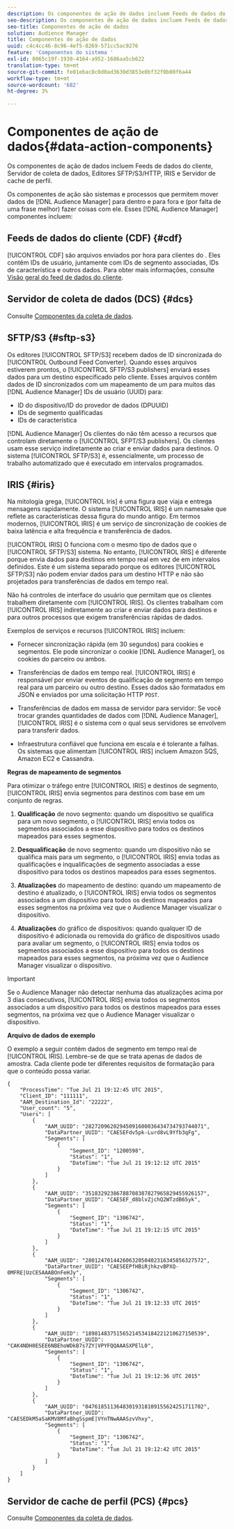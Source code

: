 ```yaml
---
description: Os componentes de ação de dados incluem Feeds de dados do cliente, Servidor de coleta de dados, Editores SFTP/S3/HTTP, IRIS e Servidor de cache de perfil.
seo-description: Os componentes de ação de dados incluem Feeds de dados do cliente, Servidor de coleta de dados, Editores SFTP/S3/HTTP, IRIS e Servidor de cache de perfil.
seo-title: Componentes de ação de dados
solution: Audience Manager
title: Componentes de ação de dados
uuid: c4c4cc46-8c96-4ef5-8269-571cc5ac9276
feature: 'Componentes do sistema '
exl-id: 8065c19f-1930-4164-a952-1686aa5cb622
translation-type: tm+mt
source-git-commit: fe01ebac8c0d0ad3630d3853e0bf32f0b00f6a44
workflow-type: tm+mt
source-wordcount: '682'
ht-degree: 3%

---
```


# Componentes de ação de dados{#data-action-components}

Os componentes de ação de dados incluem Feeds de dados do cliente, Servidor de coleta de dados, Editores SFTP/S3/HTTP, IRIS e Servidor de cache de perfil.

<!-- 

c_compact.xml

 -->

Os componentes de ação são sistemas e processos que permitem mover dados de [!DNL Audience Manager] para dentro e para fora e (por falta de uma frase melhor) fazer coisas com ele. Esses [!DNL Audience Manager] componentes incluem:

## Feeds de dados do cliente (CDF) {#cdf}

[!UICONTROL CDF] são arquivos enviados por hora para clientes do . Eles contêm IDs de usuário, juntamente com IDs de segmento associadas, IDs de característica e outros dados. Para obter mais informações, consulte [Visão geral do feed de dados do cliente](../../features/cdf-files.md).

## Servidor de coleta de dados (DCS) {#dcs}

Consulte [Componentes da coleta de dados](../../reference/system-components/components-data-collection.md).

## SFTP/S3 {#sftp-s3}

Os editores [!UICONTROL SFTP/S3] recebem dados de ID sincronizada do [!UICONTROL Outbound Feed Converter]. Quando esses arquivos estiverem prontos, o [!UICONTROL SFTP/S3 publishers] enviará esses dados para um destino especificado pelo cliente. Esses arquivos contêm dados de ID sincronizados com um mapeamento de um para muitos das [!DNL Audience Manager] IDs de usuário (UUID) para:

* ID do dispositivo/ID do provedor de dados (DPUUID)
* IDs de segmento qualificadas
* IDs de característica

[!DNL Audience Manager] Os clientes do não têm acesso a recursos que controlam diretamente o  [!UICONTROL SFPT/S3 publishers]. Os clientes usam esse serviço indiretamente ao criar e enviar dados para destinos. O sistema [!UICONTROL SFTP/S3] é, essencialmente, um processo de trabalho automatizado que é executado em intervalos programados.

## IRIS {#iris}

Na mitologia grega, [!UICONTROL Iris] é uma figura que viaja e entrega mensagens rapidamente. O sistema [!UICONTROL IRIS] é um namesake que reflete as características dessa figura do mundo antigo. Em termos modernos, [!UICONTROL IRIS] é um serviço de sincronização de cookies de baixa latência e alta frequência e transferência de dados.

[!UICONTROL IRIS] O funciona com o mesmo tipo de dados que o  [!UICONTROL SFTP/S3] sistema. No entanto, [!UICONTROL IRIS] é diferente porque envia dados para destinos em tempo real em vez de em intervalos definidos. Este é um sistema separado porque os editores [!UICONTROL SFTP/S3] não podem enviar dados para um destino HTTP e não são projetados para transferências de dados em tempo real.

Não há controles de interface do usuário que permitam que os clientes trabalhem diretamente com [!UICONTROL IRIS]. Os clientes trabalham com [!UICONTROL IRIS] indiretamente ao criar e enviar dados para destinos e para outros processos que exigem transferências rápidas de dados.

Exemplos de serviços e recursos [!UICONTROL IRIS] incluem:

* Fornecer sincronização rápida (em 30 segundos) para cookies e segmentos. Ele pode sincronizar o cookie [!DNL Audience Manager], os cookies do parceiro ou ambos.
* Transferências de dados em tempo real. [!UICONTROL IRIS] é responsável por enviar eventos de qualificação de segmento em tempo real para um parceiro ou outro destino. Esses dados são formatados em JSON e enviados por uma solicitação HTTP `POST`.

* Transferências de dados em massa de servidor para servidor: Se você trocar grandes quantidades de dados com [!DNL Audience Manager], [!UICONTROL IRIS] é o sistema com o qual seus servidores se envolvem para transferir dados.

* Infraestrutura confiável que funciona em escala e é tolerante a falhas. Os sistemas que alimentam [!UICONTROL IRIS] incluem Amazon SQS, Amazon EC2 e Cassandra.

**Regras de mapeamento de segmentos**

Para otimizar o tráfego entre [!UICONTROL IRIS] e destinos de segmento, [!UICONTROL IRIS] envia segmentos para destinos com base em um conjunto de regras.

1. **Qualificação** de novo segmento: quando um dispositivo se qualifica para um novo segmento, o  [!UICONTROL IRIS] envia todos os segmentos associados a esse dispositivo para todos os destinos mapeados para esses segmentos.

1. **Desqualificação** de novo segmento: quando um dispositivo não se qualifica mais para um segmento, o  [!UICONTROL IRIS] envia todas as qualificações e inqualificações de segmento associadas a esse dispositivo para todos os destinos mapeados para esses segmentos.

1. **Atualizações** do mapeamento de destino: quando um mapeamento de destino é atualizado, o  [!UICONTROL IRIS] envia todos os segmentos associados a um dispositivo para todos os destinos mapeados para esses segmentos na próxima vez que o Audience Manager visualizar o dispositivo.

1. **Atualizações** do gráfico de dispositivos: quando qualquer ID de dispositivo é adicionada ou removida do gráfico de dispositivos usado para avaliar um segmento, o  [!UICONTROL IRIS] envia todos os segmentos associados a esse dispositivo para todos os destinos mapeados para esses segmentos, na próxima vez que o Audience Manager visualizar o dispositivo.

>[!IMPORTANT]
>
>Se o Audience Manager não detectar nenhuma das atualizações acima por 3 dias consecutivos, [!UICONTROL IRIS] envia todos os segmentos associados a um dispositivo para todos os destinos mapeados para esses segmentos, na próxima vez que o Audience Manager visualizar o dispositivo.

**Arquivo de dados de exemplo**

O exemplo a seguir contém dados de segmento em tempo real de [!UICONTROL IRIS]. Lembre-se de que se trata apenas de dados de amostra. Cada cliente pode ter diferentes requisitos de formatação para que o conteúdo possa variar.

```
{
    "ProcessTime": "Tue Jul 21 19:12:45 UTC 2015",
    "Client_ID": "111111",
    "AAM_Destination_Id": "22222",
    "User_count": "5",
    "Users": [
        {
            "AAM_UUID": "28272096202945091600036434734793744071",
            "DataPartner_UUID": "CAESEFdv5pk-Lurd8vL9Yfb3qFg",
            "Segments": [
                {
                    "Segment_ID": "1200598",
                    "Status": "1",
                    "DateTime": "Tue Jul 21 19:12:12 UTC 2015"
                }
            ]
        },
        {
            "AAM_UUID": "35183292386788708387827965829455926157",
            "DataPartner_UUID": "CAESEF_d8blvZjchQ2WTzdB65yk",
            "Segments": [
                {
                    "Segment_ID": "1306742",
                    "Status": "1",
                    "DateTime": "Tue Jul 21 19:12:15 UTC 2015"
                }
            ]
        },
        {
            "AAM_UUID": "28012470144260632050402316345856327572",
            "DataPartner_UUID": "CAESEEPfHBiRjhkzvBPXQ-0MFRE|UzCESAAABOnFeHJy",
            "Segments": [
                {
                    "Segment_ID": "1306742",
                    "Status": "1",
                    "DateTime": "Tue Jul 21 19:12:33 UTC 2015"
                }
            ]
        },
        {
            "AAM_UUID": "18981483751565214534184221210627150539",
            "DataPartner_UUID": "CAK4NDH0ESEE6NBEhoWDkB7s7ZY|VPYFQQAAASXPElL0",
            "Segments": [
                {
                    "Segment_ID": "1306742",
                    "Status": "1",
                    "DateTime": "Tue Jul 21 19:12:36 UTC 2015"
                }
            ]
        },
        {
            "AAM_UUID": "04761851136483019318109155624251711702",
            "DataPartner_UUID": "CAESEDkM5aSaKMV8MfaBhgSspmE|VYnTNwAAASzvVhxy",
            "Segments": [
                {
                    "Segment_ID": "1306742",
                    "Status": "1",
                    "DateTime": "Tue Jul 21 19:12:42 UTC 2015"
                }
            ]
        }
    ]
}
```

## Servidor de cache de perfil (PCS) {#pcs}

Consulte [Componentes da coleta de dados](../../reference/system-components/components-data-collection.md).
